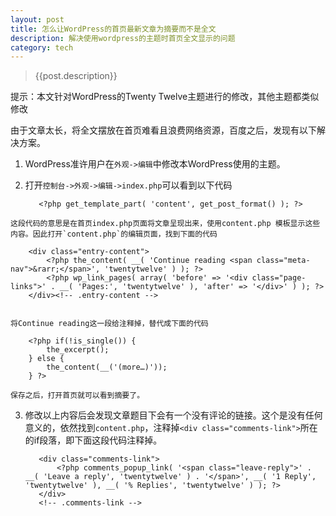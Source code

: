 ```yaml
---
layout: post
title: 怎么让WordPress的首页最新文章为摘要而不是全文
description: 解决使用wordpress的主题时首页全文显示的问题
category: tech
---
```


<!-- ######2015-04-24-怎么让WordPress的首页最新文章为摘要而不是全文.md -->
>   {{post.description}}


提示：本文针对WordPress的Twenty Twelve主题进行的修改，其他主题都类似修改

由于文章太长，将全文摆放在首页难看且浪费网络资源，百度之后，发现有以下解决方案。

  1. WordPress准许用户在`外观->编辑`中修改本WordPress使用的主题。
  2. 打开`控制台->外观->编辑->index.php`可以看到以下代码

        <?php /* Start the Loop */ ?>
        <?php while ( have_posts() ) : the_post(); ?>
            <?php get_template_part( 'content', get_post_format() ); ?>
        <?php endwhile; ?>

        
    这段代码的意思是在首页index.php页面将文章呈现出来，使用content.php 模板显示这些内容。因此打开`content.php`的编辑页面，找到下面的代码
        
        <div class="entry-content">
            <?php the_content( __( 'Continue reading <span class="meta-nav">&rarr;</span>', 'twentytwelve' ) ); ?>
            <?php wp_link_pages( array( 'before' => '<div class="page-links">' . __( 'Pages:', 'twentytwelve' ), 'after' => '</div>' ) ); ?>
        </div><!-- .entry-content -->

    
    将Continue reading这一段给注释掉，替代成下面的代码
    
        <?php if(!is_single()) {
            the_excerpt();
        } else {
            the_content(__('(more…)'));
        } ?>   
    
    保存之后，打开首页就可以看到摘要了。
    

  3. 修改以上内容后会发现文章题目下会有一个没有评论的链接。这个是没有任何意义的，依然找到`content.php`，注释掉`<div class="comments-link">`所在的if段落，即下面这段代码注释掉。 

        <?php if ( comments_open() ) : ?>
            <div class="comments-link">
                <?php comments_popup_link( '<span class="leave-reply">' . __( 'Leave a reply', 'twentytwelve' ) . '</span>', __( '1 Reply', 'twentytwelve' ), __( '% Replies', 'twentytwelve' ) ); ?>
            </div>
            <!-- .comments-link -->
        <?php endif; // comments_open() ?>
